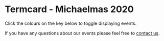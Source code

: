 # Termcard - Michaelmas 2020

Click the colours on the key below to toggle displaying events.

If you have any questions about our events please feel free to [contact us](/contact).  

<Calendar styles='calendar.module.css' settings='calendar.json' start='4 October 2020' finish='5 December 2020' weeks='8' title="MT'20"/>